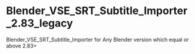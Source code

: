 # Blender_VSE_SRT_Subtitle_Importer_2.83_legacy
Blender_VSE_SRT_Subtitle_Importer for Any Blender version which equal or above 2.83+

